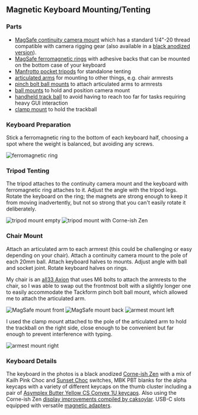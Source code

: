 ## Magnetic Keyboard Mounting/Tenting

### Parts
- [MagSafe continuity camera mount](https://www.amazon.com/dp/B0BRKPVPQR) which has a standard 1/4"-20 thread compatible with camera rigging gear (also available in a [black anodized version](https://www.amazon.com/dp/B0BPLW4ZTZ)).
- [MagSafe ferromagnetic rings](https://www.amazon.com/dp/B09LQLZKSD) with adhesive backs that can be mounted on the bottom case of your keyboard
- [Manfrotto pocket tripods](https://splitkb.com/collections/keyboard-parts/products/manfrotto-pocket-tripod?variant=39254223814733) for standalone tenting
- [articulated arms](https://www.tackform.com/products/4-75-stud-arm-dual-20mm-ball-couplers-enduro-series) for mounting to other things, e.g. chair armrests
- [pinch bolt ball mounts](https://www.tackform.com/products/20mm-aluminum-ball-1-4-20-6mm-thru-hole-25mm-height-enduro-series?variant=18305827799091) to attach articulated arms to armrests
- [ball mounts](https://www.tackform.com/products/enduro-20mm-ball-to-cam-screw?_pos=7&_sid=80f616233&_ss=r) to hold and position camera mount
- [handheld track ball](https://www.amazon.com/ELECOM-Trackball-Connection-Symmetory-Grip-Performance/dp/B08GSCC8RX) to avoid having to reach too far for tasks requiring heavy GUI interaction
- [clamp mount](https://www.amazon.com/ULANZI-Camera-Monitor-Ballhead-Adapter/dp/B09W8KG7K7) to hold the trackball

### Keyboard Preparation
Stick a ferromagnetic ring to the bottom of each keyboard half, choosing a spot where the weight is balanced, but avoiding any screws.

![ferromagnetic ring](images/zen-ring.jpeg)

### Tripod Tenting
The tripod attaches to the continuity camera mount and the keyboard with ferromagnetic ring attaches to it. Adjust the angle with the tripod legs. Rotate the keyboard on the ring; the magnets are strong enough to keep it from moving inadvertently, but not so strong that you can't easily rotate it deliberately.

![tripod mount empty](images/tripod.jpeg)
![tripod mount with Corne-ish Zen](images/tripod-zen.jpeg)

### Chair Mount
Attach an articulated arm to each armrest (this could be challenging or easy depending on your chair). Attach a continuity camera mount to the pole of each 20mm ball. Attach keyboard halves to mounts. Adjust angle with ball and socket joint. Rotate keyboard halves on rings.

My chair is an [all33 Axion](https://all33.com/products/backstrong-chair) that uses M6 bolts to attach the armrests to the chair, so I was able to swap out the frontmost bolt with a slightly longer one to easily accommodate the Tackform pinch bolt ball mount, which allowed me to attach the articulated arm.

![MagSafe mount front](images/magsafe-mount.jpeg)
![MagSafe mount back](images/magsafe-mount-back.jpeg)
![armest mount left](images/armrest-left.jpeg)

I used the clamp mount attached to the pole of the articulated arm to hold the trackball on the right side, close enough to be convenient but far enough to prevent interference with typing.

![armest mount right](images/armrest-right.jpeg)

### Keyboard Details

The keyboard in the photos is a black anodized [Corne-ish Zen](https://lowprokb.ca/collections/keyboards/products/corne-ish-zen) with a mix of Kailh Pink Choc and [Sunset Choc](https://lowprokb.ca/products/sunset-tactile-choc-switches?pr_prod_strat=use_description&pr_rec_id=83b5c9319&pr_rec_pid=7257177358500&pr_ref_pid=6041157894308&pr_seq=uniform) switches, MBK PBT blanks for the alpha keycaps with a variety of different keycaps on the thumb cluster including a pair of [Asymplex Butter Yellow CS Convex 1U keycaps](https://www.asymplex.xyz/product/chicagosteno-convex-caps). Also using the Corne-ish Zen [display improvements compiled by caksoylar](https://gist.github.com/caksoylar/c411313990978e1903c244f03039187a). USB-C slots equipped with versatile [magnetic adapters](https://www.amazon.com/gp/product/B09YNKT2QS/).
